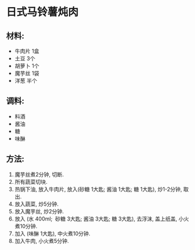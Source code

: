 # 日式马铃薯炖肉## 材料:* 牛肉片 1盒* 土豆 3个* 胡萝卜 1个* 魔芋丝 1袋* 洋葱 半个## 调料:* 料酒* 酱油* 糖* 味醂## 方法:1. 魔芋丝煮2分钟, 切断.2. 所有蔬菜切块.3. 热锅下油, 放入牛肉片, 放入(砂糖 1大匙; 酱油 1大匙; 糖 1大匙), 炒1-2分钟, 取出.4. 放入蔬菜, 炒5分钟.5. 放入魔芋丝, 炒2分钟.6. 放入 (水 400ml;  砂糖 3大匙; 酱油 3大匙; 糖 3大匙), 去浮沫, 盖上纸盖, 小火煮10分钟.7. 加入 (味醂 1大匙), 中火煮10分钟.8. 加入牛肉, 小火煮5分钟.